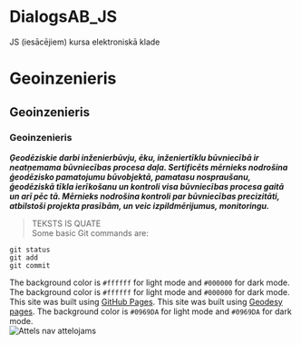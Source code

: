 # DialogsAB_JS
JS (iesācējiem) kursa elektroniskā klade  

# Geoinzenieris
## Geoinzenieris
### Geoinzenieris
***Ģeodēziskie darbi inženierbūvju, ēku, inženiertīklu būvniecībā ir neatņemama būvniecības procesa daļa. Sertificēts mērnieks nodrošina ģeodēzisko pamatojumu būvobjektā, pamatasu nospraušanu, ģeodēziskā tīkla ierīkošanu un kontroli visa būvniecības procesa gaitā un arī pēc tā. Mērnieks nodrošina kontroli par būvniecības precizitāti, atbilstoši projekta prasībām, un veic izpildmērijumus, monitoringu.***  
>TEKSTS IS QUATE  
Some basic Git commands are:
```
git status
git add
git commit
```  

The background color is `#ffffff` for light mode and `#000000` for dark mode.
The background color is `#ffffff` for light mode and `#000000` for dark mode.  
This site was built using [GitHub Pages](https://pages.github.com/).
This site was built using [Geodesy pages](https://www.geodevelopment.lv/).
The background color is `#0969DA` for light mode and `#0969DA` for dark mode.  
![Attels nav attelojams](https://www.geodevelopment.lv/udata/image/gallery/rasariburikyribuqoga.jpg)
